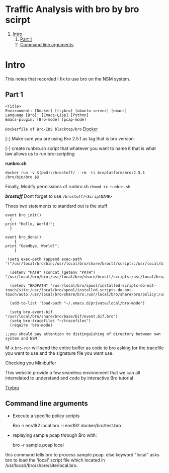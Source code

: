 
# Traffic Analysis with bro by bro scirpt

1.  [Intro](#org011c061)
    1.  [Part 1](#orgb48923c)
    2.  [Command line arguments](#orgadcb055)



<a id="org011c061"></a>

# Intro

This notes that recorded I fix to use bro on the NSM system.


<a id="orgb48923c"></a>

## Part 1

    <Title>
    Environment: [Docker] [trybro] [ubuntu-server] [emacs]
    Language [Bro]: [Emacs-Lisp] [Python]
    Emacs-plugin: [Bro-mode] [pcap-mode]

`Dockerfile of Bro-IDS blacktop/bro`
[
Docker](https://hub.docker.com/r/blacktop/bro/)

[-] Make sure you are using Bro 2.5.1 as tag that is bro version.

[-]   create runbro.sh script that whatever you want to name it that is what law allows us to run bro-scripting

**runbro.sh**

    docker run -v $(pwd):/brostuff/ --rm -ti broplatform/bro:2.5.1 /bro/bin/bro $@

Finally, Modify permissions of runbro.sh `chmod +x runbro.sh`

***brostuff***
Dont forget to use `/brostuff/<ScriptNAME>`

Thoes two statements to standard out is the stuff 

    event bro_init()
      {
    print "Hello, World!";
      }
    
    event bro_done()
        {
    print "Goodbye, World!";
        }

     (setq exec-path (append exec-path '("/usr/local/bro/bin:/usr/local/bro/share/broctl/scripts:/usr/local/bin:/usr/bin:/bin:/usr/sbin:/sbin:/Library/TeX/texbin:/usr/local/MacGPG2/bin:/opt/X11/bin")))
    
      (setenv "PATH" (concat (getenv "PATH") "/usr/local/bro/bin:/usr/local/bro/share/broctl/scripts:/usr/local/bro/bin:/usr/local/bin:/usr/bin:/bin:/usr/sbin:/sbin:/Library/TeX/texbin:/usr/local/MacGPG2/bin:/opt/X11/bin"))
    
      (setenv "BROPATH" "/usr/local/bro/spool/installed-scripts-do-not-touch/site:/usr/local/bro/spool/installed-scripts-do-not-touch/auto:/usr/local/bro/share/bro:/usr/local/bro/share/bro/policy:/usr/local/bro/share/bro/site")
    
      (add-to-list 'load-path "~/.emacs.d/private/local/bro-mode")
    
      (setq bro-event-bif "/usr/local/bro/share/bro/base/bif/event.bif.bro")
      (setq bro-tracefiles "~/tracefiles")
      (require 'bro-mode)
    
    ;;you should pay attention to distinguishing of directory between own system and NSM

M-x `bro-run` will send the entire buffer as code to bro asking for the tracefile you want to use and the signature file you want use.

Checking you Minibuffer

This website provide a few seamless environment that we can all interrelated to understand and code by interactive Bro tutorial

[Trybro](http://try.bro.org/)


<a id="orgadcb055"></a>

## Command line arguments

-   Execute a specific policy scripts

    Bro -i ens192 local
    bro -i ens192 docker/bro/test.bro

-   replaying sample pcap through Bro with:

    bro –r sample.pcap local 

this command tells bro to process sample.pcap. else keyword "local" asks bro to load
the 'local' script file  which located in /usr/local//bro/share/site/local.bro.

